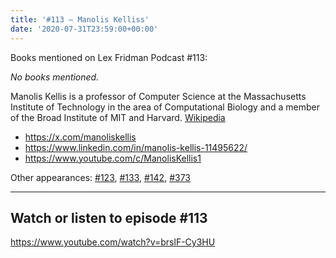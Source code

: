 ```yaml
---
title: '#113 – Manolis Kelliss'
date: '2020-07-31T23:59:00+00:00'
---
```


Books mentioned on Lex Fridman Podcast #113:

*No books mentioned.*

<!--more-->

Manolis Kellis is a professor of Computer Science at the Massachusetts Institute of Technology in the area of Computational Biology and a member of the Broad Institute of MIT and Harvard. <a href="https://en.wikipedia.org/wiki/Manolis_Kellis" target="_blank">Wikipedia</a>

- <a href="https://x.com/manoliskellis" target="_blank">https://x.com/manoliskellis</a>
- <a href="https://www.linkedin.com/in/manolis-kellis-11495622/" target="_blank">https://www.linkedin.com/in/manolis-kellis-11495622/</a>
- <a href="https://www.youtube.com/c/ManolisKellis1" target="_blank">https://www.youtube.com/c/ManolisKellis1</a>

Other appearances: [\#123](/123-manolis-kellis/), [\#133](/133-manolis-kellis/), [\#142](/142-manolis-kellis/), [\#373](/373-manolis-kellis/)

- - - - - -

## Watch or listen to episode #113

<https://www.youtube.com/watch?v=brslF-Cy3HU>